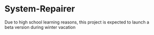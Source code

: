 # System-Repairer
Due to high school learning reasons, this project is expected to launch a beta version during winter vacation
